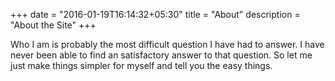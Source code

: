 +++
date = "2016-01-19T16:14:32+05:30"
title = "About"
description = "About the Site"
+++

Who I am is probably the most difficult question I have had to answer. I have never been able to find an satisfactory answer to that question. So let me just make things simpler for myself and tell you the easy things.